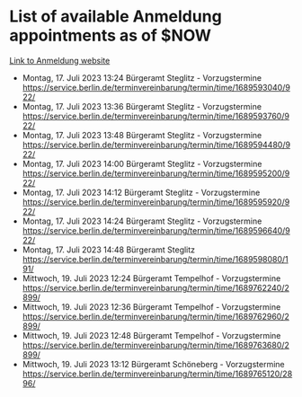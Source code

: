 # List of available Anmeldung appointments as of $NOW
[Link to Anmeldung website](https://service.berlin.de/terminvereinbarung/termin/tag.php?termin=1&anliegen[]=120686&dienstleisterlist=122210,122217,327316,122219,327312,122227,327314,122231,327346,122243,327348,122254,122252,329742,122260,329745,122262,329748,122271,327278,122273,327274,122277,327276,330436,122280,327294,122282,327290,122284,327292,122291,327270,122285,327266,122286,327264,122296,327268,150230,329760,122297,327286,122294,327284,122312,329763,122314,329775,122304,327330,122311,327334,122309,327332,317869,122281,327352,122279,329772,122283,122276,327324,122274,327326,122267,329766,122246,327318,122251,327320,122257,327322,122208,327298,122226,327300&herkunft=http%3A%2F%2Fservice.berlin.de%2Fdienstleistung%2F120686%2F)
- Montag, 17. Juli 2023 13:24 Bürgeramt Steglitz - Vorzugstermine https://service.berlin.de/terminvereinbarung/termin/time/1689593040/922/
- Montag, 17. Juli 2023 13:36 Bürgeramt Steglitz - Vorzugstermine https://service.berlin.de/terminvereinbarung/termin/time/1689593760/922/
- Montag, 17. Juli 2023 13:48 Bürgeramt Steglitz - Vorzugstermine https://service.berlin.de/terminvereinbarung/termin/time/1689594480/922/
- Montag, 17. Juli 2023 14:00 Bürgeramt Steglitz - Vorzugstermine https://service.berlin.de/terminvereinbarung/termin/time/1689595200/922/
- Montag, 17. Juli 2023 14:12 Bürgeramt Steglitz - Vorzugstermine https://service.berlin.de/terminvereinbarung/termin/time/1689595920/922/
- Montag, 17. Juli 2023 14:24 Bürgeramt Steglitz - Vorzugstermine https://service.berlin.de/terminvereinbarung/termin/time/1689596640/922/
- Montag, 17. Juli 2023 14:48 Bürgeramt Steglitz https://service.berlin.de/terminvereinbarung/termin/time/1689598080/191/
- Mittwoch, 19. Juli 2023 12:24 Bürgeramt Tempelhof - Vorzugstermine https://service.berlin.de/terminvereinbarung/termin/time/1689762240/2899/
- Mittwoch, 19. Juli 2023 12:36 Bürgeramt Tempelhof - Vorzugstermine https://service.berlin.de/terminvereinbarung/termin/time/1689762960/2899/
- Mittwoch, 19. Juli 2023 12:48 Bürgeramt Tempelhof - Vorzugstermine https://service.berlin.de/terminvereinbarung/termin/time/1689763680/2899/
- Mittwoch, 19. Juli 2023 13:12 Bürgeramt Schöneberg - Vorzugstermine https://service.berlin.de/terminvereinbarung/termin/time/1689765120/2896/
